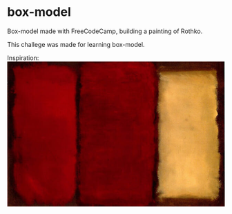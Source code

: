 # box-model
Box-model made with FreeCodeCamp, building a painting of Rothko.

This challege was made for learning box-model.

Inspiration: <img src="https://github.com/oliverSarah/box-model/blob/main/inspiration.jpg?raw=true">
